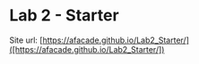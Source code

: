 # Lab 2 - Starter
Site url: [https://afacade.github.io/Lab2_Starter/]([https://afacade.github.io/Lab2_Starter/])
